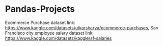 # Pandas-Projects

Ecommerce Purchase dataset link: https://www.kaggle.com/datasets/utkarsharya/ecommerce-purchases,
San Francisco city employee salary dataset link: https://www.kaggle.com/datasets/kaggle/sf-salaries
